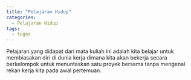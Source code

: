 ```yaml
---
title: "Pelajaran Hidup"
categories:
  - Pelajaran Hidup
tags:
  - tugas
---
```

Pelajaran yang didapat dari mata kuliah ini adalah kita belajar untuk membiasakan diri di dunia kerja dimana kita akan bekerja secara berkelompok untuk menuntaskan satu proyek bersama tanpa mengenal rekan kerja kita pada awal pertemuan.